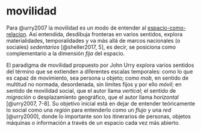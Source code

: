 # movilidad

Para @urry2007 la movilidad es un modo de entender al [espacio-como-relacion](espacio-como-relacion.md). Así entendida, desdibuja fronteras en varios sentidos, explora materialidades, temporalidades y va más allá de marcos nacionales (o sociales) *sedentarios* [@sheller2017, 5], es decir, se posiciona como complementario a la dimensión *fija* del espacio.

El paradigma de movilidad propuesto por John Urry explora varios sentidos del término que se extienden a diferentes escalas temporales: como lo que es capaz de movimiento, sea persona u objeto; como *mob*, en sentido de multitud no normada, desordenada, sin límites fijos y por ello *móvil*; en sentido de movilidad social, que el autor llama *vertical*; el sentido de *migración* o desplazamiento geográfico, que el autor llama *horizontal* [@urry2007, 7-8]. Su objetivo inicial está en dejar de entender teóricamente lo social como una *región* para entenderlo como un *flujo* y una *red* [@urry2000], donde lo importante son los itinerarios de personas, objetos máquinas o información a través de un espacio cada vez más abierto.
